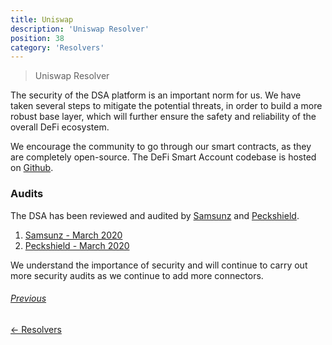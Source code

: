 ```yaml
---
title: Uniswap
description: 'Uniswap Resolver'
position: 38
category: 'Resolvers'
---
```

> Uniswap Resolver

The security of the DSA platform is an important norm for us. We have taken several steps to mitigate the potential threats, in order to build a more robust base layer, which will further ensure the safety and reliability of the overall DeFi ecosystem.

We encourage the community to go through our smart contracts, as they are completely open-source. The DeFi Smart Account codebase is hosted on [Github](https://github.com/InstaDApp/dsa-contracts).

### Audits

The DSA has been reviewed and audited by [Samsunz](https://samczsun.com/) and [Peckshield](https://peckshield.com/en).

1. [Samsunz - March 2020](https://samczsun.com/instadapp-audit-loa)
2. [Peckshield - March 2020](https://github.com/peckshield/publications/blob/master/audit_reports/InstaDApp_audit_report_2020_04_en_1_0.pdf)

We understand the importance of security and will continue to carry out more security audits as we continue to add more connectors.

<div class="d-block d-md-flex justify-content-start">
    <div class="col-12 col-md-6 col-lg-4 mt-4">
        <a href="/resolvers" class="card card-sm card-body flex-row hover-shadow-3d mt-0">
            <div>
                <h6 class="mb-0">Previous</h6>
                <span>← Resolvers</span>
            </div>
        </a>
    </div>
</div>